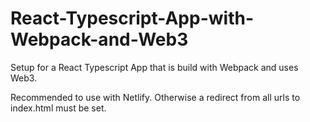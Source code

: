 # React-Typescript-App-with-Webpack-and-Web3
Setup for a React Typescript App that is build with Webpack and uses Web3.

Recommended to use with Netlify. Otherwise a redirect from all urls to index.html must be set.
